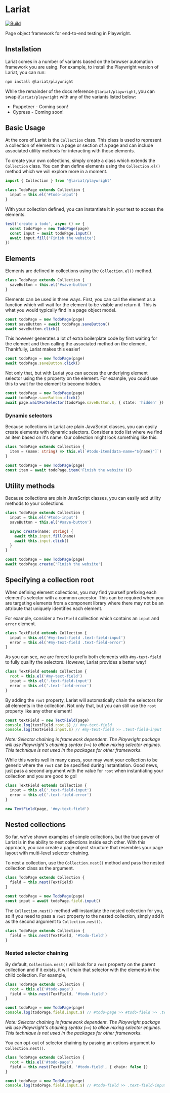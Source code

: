 # Lariat

[![Build](https://github.com/Widen/lariat/actions/workflows/build.yml/badge.svg)](https://github.com/Widen/lariat/actions/workflows/build.yml)

Page object framework for end-to-end testing in Playwright.

## Installation

Lariat comes in a number of variants based on the browser automation framework you are using. For example, to install the Playwright version of Lariat, you can run:

```sh
npm install @lariat/playwright
```

While the remainder of the docs reference `@lariat/playwright`, you can swap `@lariat/playwright` with any of the variants listed below:

- Puppeteer - Coming soon!
- Cypress - Coming soon!

## Basic Usage

At the core of Lariat is the `Collection` class. This class is used to represent a collection of elements in a page or section of a page and can include associated utility methods for interacting with those elements.

To create your own collections, simply create a class which extends the `Collection` class. You can then define elements using the `Collection.el()` method which we will explore more in a moment.

```ts
import { Collection } from '@lariat/playwright'

class TodoPage extends Collection {
  input = this.el('#todo-input')
}
```

With your collection defined, you can instantiate it in your test to access the elements.

```ts
test('create a todo', async () => {
  const todoPage = new TodoPage(page)
  const input = await todoPage.input()
  await input.fill('Finish the website')
})
```

## Elements

Elements are defined in collections using the `Collection.el()` method.

```ts
class TodoPage extends Collection {
  saveButton = this.el('#save-button')
}
```

Elements can be used in three ways. First, you can call the element as a function which will wait for the element to be visible and return it. This is what you would typically find in a page object model.

```ts
const todoPage = new TodoPage(page)
const saveButton = await todoPage.saveButton()
await saveButton.click()
```

This however generates a lot of extra boilerplate code by first waiting for the element and then calling the associated method on the element. Thankfully, Lariat makes this easier!

```ts
const todoPage = new TodoPage(page)
await todoPage.saveButton.click()
```

Not only that, but with Lariat you can access the underlying element selector using the `$` property on the element. For example, you could use this to wait for the element to become hidden.

```ts
const todoPage = new TodoPage(page)
await todoPage.saveButton.click()
await page.waitForSelector(todoPage.saveButton.$, { state: 'hidden' })
```

### Dynamic selectors

Because collections in Lariat are plain JavaScript classes, you can easily create elements with dynamic selectors. Consider a todo list where we find an item based on it's name. Our collection might look something like this:

```ts
class TodoPage extends Collection {
  item = (name: string) => this.el(`#todo-item[data-name="${name}"]`)
}

const todoPage = new TodoPage(page)
const item = await todoPage.item('Finish the website')()
```

## Utility methods

Because collections are plain JavaScript classes, you can easily add utility methods to your collections.

```ts
class TodoPage extends Collection {
  input = this.el('#todo-input')
  saveButton = this.el('#save-button')

  async create(name: string) {
    await this.input.fill(name)
    await this.input.click()
  }
}

const todoPage = new TodoPage(page)
await todoPage.create('Finish the website')
```

## Specifying a collection root

When defining element collections, you may find yourself prefixing each element's selector with a common ancestor. This can be required when you are targeting elements from a component library where there may not be an attribute that uniquely identifies each element.

For example, consider a `TextField` collection which contains an `input` and `error` element.

```ts
class TextField extends Collection {
  input = this.el('#my-text-field .text-field-input')
  error = this.el('#my-text-field .text-field-error')
}
```

As you can see, we are forced to prefix both elements with `#my-text-field` to fully qualify the selectors. However, Lariat provides a better way!

```ts
class TextField extends Collection {
  root = this.el('#my-text-field')
  input = this.el('.text-field-input')
  error = this.el('.text-field-error')
}
```

By adding the `root` property, Lariat will automatically chain the selectors for all elements in the collection. Not only that, but you can still use the `root` property like any other element!

```ts
const textField = new TextField(page)
console.log(textField.root.$) // #my-text-field
console.log(textField.input.$) // #my-text-field >> .text-field-input
```

_Note: Selector chaining is framework dependent. The Playwright package will use Playwright's chaining syntax (`>>`) to allow mixing selector engines. This technique is not used in the packages for other frameworks._

While this works well in many cases, your may want your collection to be generic where the `root` can be specified during instantiation. Good news, just pass a second argument with the value for `root` when instantiating your collection and you are good to go!

```ts
class TextField extends Collection {
  input = this.el('.text-field-input')
  error = this.el('.text-field-error')
}

new TextField(page, '#my-text-field')
```

## Nested collections

So far, we've shown examples of simple collections, but the true power of Lariat is in the ability to nest collections inside each other. With this approach, you can create a page object structure that resembles your page layout with multi-level selector chaining.

To nest a collection, use the `Collection.nest()` method and pass the nested collection class as the argument.

```ts
class TodoPage extends Collection {
  field = this.nest(TextField)
}

const todoPage = new TodoPage(page)
const input = await todoPage.field.input()
```

The `Collection.nest()` method will instantiate the nested collection for you, so if you need to pass a `root` property to the nested collection, simply add it as the second argument to `Collection.nest()`.

```ts
class TodoPage extends Collection {
  field = this.nest(TextField, '#todo-field')
}
```

### Nested selector chaining

By default, `Collection.nest()` will look for a `root` property on the parent collection and if it exists, it will chain that selector with the elements in the child collection. For example,

```ts
class TodoPage extends Collection {
  root = this.el('#todo-page')
  field = this.nest(TextField, '#todo-field')
}

const todoPage = new TodoPage(page)
console.log(todoPage.field.input.$) // #todo-page >> #todo-field >> .text-field-input
```

_Note: Selector chaining is framework dependent. The Playwright package will use Playwright's chaining syntax (`>>`) to allow mixing selector engines. This technique is not used in the packages for other frameworks._

You can opt-out of selector chaining by passing an options argument to `Collection.nest()`.

```ts
class TodoPage extends Collection {
  root = this.el('#todo-page')
  field = this.nest(TextField, '#todo-field', { chain: false })
}

const todoPage = new TodoPage(page)
console.log(todoPage.field.input.$) // #todo-field >> .text-field-input
```
